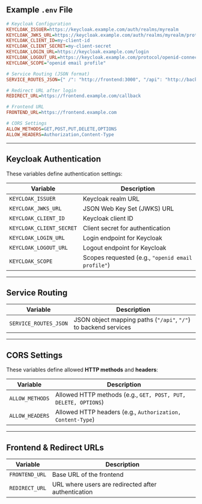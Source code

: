 ## **Example `.env` File**
```ini
# Keycloak Configuration
KEYCLOAK_ISSUER=https://keycloak.example.com/auth/realms/myrealm
KEYCLOAK_JWKS_URL=https://keycloak.example.com/auth/realms/myrealm/protocol/openid-connect/certs
KEYCLOAK_CLIENT_ID=my-client-id
KEYCLOAK_CLIENT_SECRET=my-client-secret
KEYCLOAK_LOGIN_URL=https://keycloak.example.com/login
KEYCLOAK_LOGOUT_URL=https://keycloak.example.com/protocol/openid-connect/logout
KEYCLOAK_SCOPE="openid email profile"

# Service Routing (JSON format)
SERVICE_ROUTES_JSON={" /": "http://frontend:3000", "/api": "http://backend:8080"}

# Redirect URL after login
REDIRECT_URL=https://frontend.example.com/callback

# Frontend URL
FRONTEND_URL=https://frontend.example.com

# CORS Settings
ALLOW_METHODS=GET,POST,PUT,DELETE,OPTIONS
ALLOW_HEADERS=Authorization,Content-Type
```

---

## **Keycloak Authentication**
These variables define authentication settings:

| Variable                 | Description                                        |
|--------------------------|----------------------------------------------------|
| `KEYCLOAK_ISSUER`        | Keycloak realm URL                                |
| `KEYCLOAK_JWKS_URL`      | JSON Web Key Set (JWKS) URL                       |
| `KEYCLOAK_CLIENT_ID`     | Keycloak client ID                                |
| `KEYCLOAK_CLIENT_SECRET` | Client secret for authentication                  |
| `KEYCLOAK_LOGIN_URL`     | Login endpoint for Keycloak                       |
| `KEYCLOAK_LOGOUT_URL`    | Logout endpoint for Keycloak                      |
| `KEYCLOAK_SCOPE`         | Scopes requested (e.g., `"openid email profile"`) |

---

## **Service Routing**
| Variable               | Description                                        |
|------------------------|----------------------------------------------------|
| `SERVICE_ROUTES_JSON`  | JSON object mapping paths (`"/api"`, `"/"`) to backend services |

---

## **CORS Settings**
These variables define allowed **HTTP methods** and **headers**:

| Variable         | Description                                             |
|-----------------|---------------------------------------------------------|
| `ALLOW_METHODS` | Allowed HTTP methods (e.g., `GET, POST, PUT, DELETE, OPTIONS`) |
| `ALLOW_HEADERS` | Allowed HTTP headers (e.g., `Authorization, Content-Type`) |

---

## **Frontend & Redirect URLs**
| Variable        | Description                                        |
|----------------|----------------------------------------------------|
| `FRONTEND_URL` | Base URL of the frontend                          |
| `REDIRECT_URL` | URL where users are redirected after authentication |
